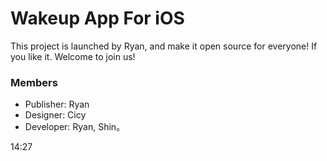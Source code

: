 Wakeup App For iOS
==========

This project is launched by Ryan, and make it open source for everyone! If you like it. Welcome to join us!

### Members
- Publisher: Ryan
- Designer: Cicy
- Developer: Ryan, Shin。

14:27

